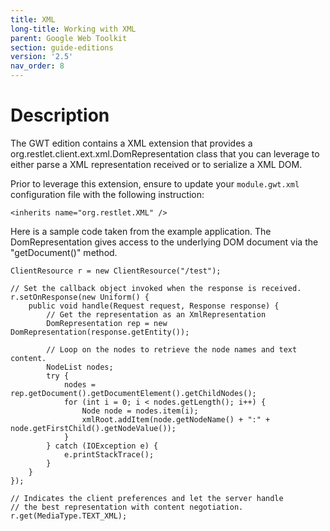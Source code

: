 ```yaml
---
title: XML
long-title: Working with XML
parent: Google Web Toolkit
section: guide-editions
version: '2.5'
nav_order: 8
---
```

# Description

The GWT edition contains a XML extension that provides a
org.restlet.client.ext.xml.DomRepresentation class that you can leverage
to either parse a XML representation received or to serialize a XML DOM.

Prior to leverage this extension, ensure to update your `module.gwt.xml` configuration file with the following instruction:

<pre class="language-markup"><code class="language-markup">&lt;inherits name=&quot;org.restlet.XML&quot; /&gt;
</code></pre>

Here is a sample code taken from the example application. The
DomRepresentation gives access to the underlying DOM document via the
"getDocument()" method.

<pre class="language-java"><code class="language-java">ClientResource r = new ClientResource("/test");

// Set the callback object invoked when the response is received.
r.setOnResponse(new Uniform() {
    public void handle(Request request, Response response) {
        // Get the representation as an XmlRepresentation
        DomRepresentation rep = new DomRepresentation(response.getEntity());

        // Loop on the nodes to retrieve the node names and text content.
        NodeList nodes;
        try {
            nodes = rep.getDocument().getDocumentElement().getChildNodes();
            for (int i = 0; i &lt; nodes.getLength(); i++) {
                Node node = nodes.item(i);
                xmlRoot.addItem(node.getNodeName() + ":" + node.getFirstChild().getNodeValue());
            }
        } catch (IOException e) {
            e.printStackTrace();
        }
    }
});

// Indicates the client preferences and let the server handle
// the best representation with content negotiation.
r.get(MediaType.TEXT_XML);
</code></pre>
